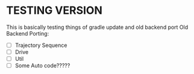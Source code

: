 # TESTING VERSION
This is basically testing things of gradle update and old backend port
Old Backend Porting:
- [ ] Trajectory Sequence
- [ ] Drive
- [ ] Util
- [ ] Some Auto code?????
